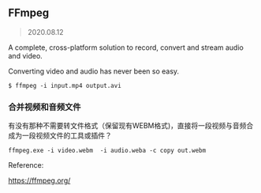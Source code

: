 ## FFmpeg

> 2020.08.12

A complete, cross-platform solution to record, convert and stream audio and video.

Converting video and audio has never been so easy.

```
$ ffmpeg -i input.mp4 output.avi
```

### 合并视频和音频文件


有没有那种不需要转文件格式（保留现有WEBM格式)，直接将一段视频与音频合成为一段视频文件的工具或插件？

```
ffmpeg.exe -i video.webm  -i audio.weba -c copy out.webm
```

Reference:

https://ffmpeg.org/
